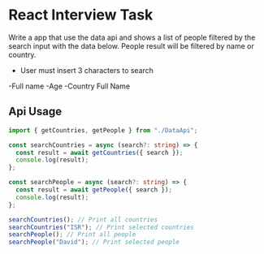 # React Interview Task

Write a app that use the data api and shows a list of people filtered by the search input with the data below.
People result will be filtered by name or country.

* User must insert 3 characters to search

-Full name
-Age
-Country Full Name

## Api Usage

```typescript
import { getCountries, getPeople } from "./DataApi";

const searchCountries = async (search?: string) => {
  const result = await getCountries({ search });
  console.log(result);
};

const searchPeople = async (search?: string) => {
  const result = await getPeople({ search });
  console.log(result);
};

searchCountries(); // Print all countries
searchCountries("ISR"); // Print selected countries
searchPeople(); // Print all people
searchPeople("David"); // Print selected people
```
